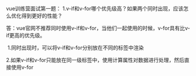 vue训练营面试第一题：
1.v-if和v-for哪个优先级高？如果两个同时出现，应该怎么优化得到更好的性能？

答：vue官网不推荐同时使用v-if和v-for，当他们一起使用的时候，v-for具有比v-if更高的优先级。

​		1.同时出现时，可以将v-if和v-for分别放在不同的标签中渲染

​		2.如果v-if和v-for只能放在同一级标签中，使用计算属性对数据进行处理，然后直接使用v-for